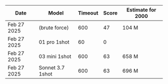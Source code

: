 | Date        | Model         | Timeout  | Score    | Estimate for 2000 |
| --------    | --------      | -------- | -------- | -------- |
| Feb 27 2025 | (brute force) | 600       | 47       | 104 M |
| Feb 27 2025 | 01 pro 1shot  | 60       | 0        |  |
| Feb 27 2025 | 03 mini 1shot | 600       | 63        | 658 M |
| Feb 27 2025 | Sonnet 3.7 1shot | 600       |  63       | 696 M |
